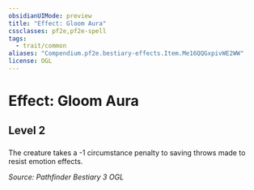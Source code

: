 ```yaml
---
obsidianUIMode: preview
title: "Effect: Gloom Aura"
cssclasses: pf2e,pf2e-spell
tags:
  - trait/common
aliases: "Compendium.pf2e.bestiary-effects.Item.Me16QQGxpivWE2WW"
license: OGL
---
```

# Effect: Gloom Aura
## Level 2
### 






The creature takes a -1 circumstance penalty to saving throws made to resist emotion effects.

*Source: Pathfinder Bestiary 3*
*OGL*